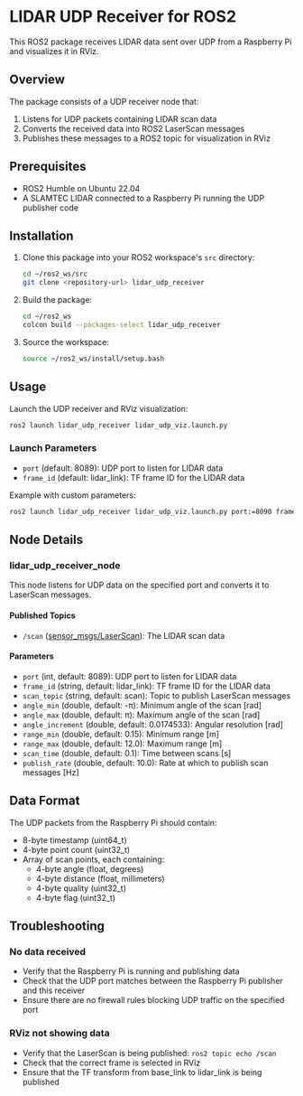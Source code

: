 # LIDAR UDP Receiver for ROS2

This ROS2 package receives LIDAR data sent over UDP from a Raspberry Pi and visualizes it in RViz.

## Overview

The package consists of a UDP receiver node that:
1. Listens for UDP packets containing LIDAR scan data
2. Converts the received data into ROS2 LaserScan messages
3. Publishes these messages to a ROS2 topic for visualization in RViz

## Prerequisites

- ROS2 Humble on Ubuntu 22.04
- A SLAMTEC LIDAR connected to a Raspberry Pi running the UDP publisher code

## Installation

1. Clone this package into your ROS2 workspace's `src` directory:
   ```bash
   cd ~/ros2_ws/src
   git clone <repository-url> lidar_udp_receiver
   ```

2. Build the package:
   ```bash
   cd ~/ros2_ws
   colcon build --packages-select lidar_udp_receiver
   ```

3. Source the workspace:
   ```bash
   source ~/ros2_ws/install/setup.bash
   ```

## Usage

Launch the UDP receiver and RViz visualization:

```bash
ros2 launch lidar_udp_receiver lidar_udp_viz.launch.py
```

### Launch Parameters

- `port` (default: 8089): UDP port to listen for LIDAR data
- `frame_id` (default: lidar_link): TF frame ID for the LIDAR data

Example with custom parameters:
```bash
ros2 launch lidar_udp_receiver lidar_udp_viz.launch.py port:=8090 frame_id:=my_lidar
```

## Node Details

### lidar_udp_receiver_node

This node listens for UDP data on the specified port and converts it to LaserScan messages.

#### Published Topics

- `/scan` ([sensor_msgs/LaserScan](https://docs.ros2.org/latest/api/sensor_msgs/msg/LaserScan.html)): The LIDAR scan data

#### Parameters

- `port` (int, default: 8089): UDP port to listen for LIDAR data
- `frame_id` (string, default: lidar_link): TF frame ID for the LIDAR data
- `scan_topic` (string, default: scan): Topic to publish LaserScan messages
- `angle_min` (double, default: -π): Minimum angle of the scan [rad]
- `angle_max` (double, default: π): Maximum angle of the scan [rad]
- `angle_increment` (double, default: 0.0174533): Angular resolution [rad]
- `range_min` (double, default: 0.15): Minimum range [m]
- `range_max` (double, default: 12.0): Maximum range [m]
- `scan_time` (double, default: 0.1): Time between scans [s]
- `publish_rate` (double, default: 10.0): Rate at which to publish scan messages [Hz]

## Data Format

The UDP packets from the Raspberry Pi should contain:
- 8-byte timestamp (uint64_t)
- 4-byte point count (uint32_t)
- Array of scan points, each containing:
  - 4-byte angle (float, degrees)
  - 4-byte distance (float, millimeters)
  - 4-byte quality (uint32_t)
  - 4-byte flag (uint32_t)

## Troubleshooting

### No data received
- Verify that the Raspberry Pi is running and publishing data
- Check that the UDP port matches between the Raspberry Pi publisher and this receiver
- Ensure there are no firewall rules blocking UDP traffic on the specified port

### RViz not showing data
- Verify that the LaserScan is being published: `ros2 topic echo /scan`
- Check that the correct frame is selected in RViz
- Ensure that the TF transform from base_link to lidar_link is being published